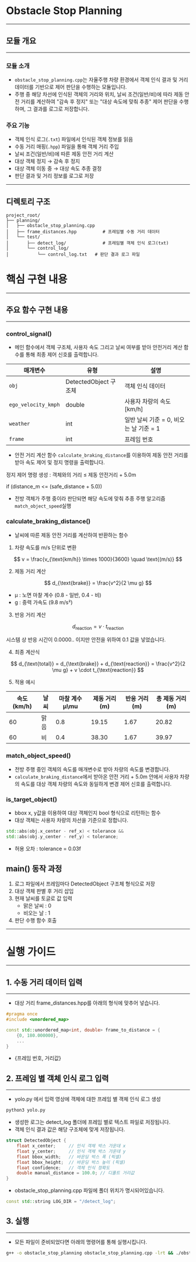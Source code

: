# Obstacle Stop Planning

---

## 모듈 개요

---

### 모듈 소개

- `obstacle_stop_planning.cpp`는 자율주행 차량 환경에서 객체 인식 결과 및 거리 데이터를 기반으로 제어 판단을 수행하는 모듈입니다.
- 주행 중 해당 차선에 인식된 객체의 거리와 위치, 날씨 조건(일반/비)에 따라 제동 안전 거리를 계산하여 "감속 후 정지" 또는 "대상 속도에 맞춰 추종" 제어 판단을 수행하며, 그 결과를 로그로 저장합니다.

### 주요 기능

- 객체 인식 로그(`.txt`) 파일에서 인식된 객체 정보를 읽음  
- 수동 거리 매핑(`.hpp`) 파일을 통해 객체 거리 주입  
- 날씨 조건(일반/비)에 따른 제동 안전 거리 계산  
- 대상 객체 정지 → 감속 후 정지  
- 대상 객체 이동 중 → 대상 속도 추종 결정  
- 판단 결과 및 거리 정보를 로그로 저장  

---

## 디렉토리 구조

```plaintext
project_root/
├── planning/
│   ├── obstacle_stop_planning.cpp
│   ├── frame_distances.hpp          # 프레임별 수동 거리 데이터
│   └── test/
│       ├── detect_log/              # 프레임별 객체 인식 로그(txt)
│       └── control_log/
│           └── control_log.txt   # 판단 결과 로그 파일
```

# 핵심 구현 내용

---

## 주요 함수 구현 내용
---

### control_signal()

- 메인 함수에서 객체 구조체, 사용자 속도 그리고 날씨 여부를  받아 안전거리 계산 함수를 통해 최종 제어 신호를 출력합니다.

| **매개변수** | **유형** | **설명** |
| --- | --- | --- |
| `obj` | DetectedObject 구조체 | 객체 인식 데이터 |
| `ego_velocity_kmph` | double | 사용자 차량의 속도 [km/h] |
| `weather` | int | 일반 날씨 기준 = 0, 비오는 날 기준 = 1 |
| `frame` | int | 프레임 번호 |

- 안전 거리 계산 함수 `calculate_braking_distance`를 이용하여 제동 안전 거리를  받아 속도 제어 및 정지 명령을 출력합니다.

<aside>

정지 제어 명령 생성 : 객체와의 거리 ≤ 제동 안전거리 + 5.0m

if (distance_m <= (safe_distance + 5.0))

</aside>

- 전방 객체가 주행 중이라 판단되면 해당 속도에 맞춰 추종 주행 알고리즘 `match_object_speed`실행

### calculate_braking_distance()

- 날씨에 따른 제동 안전 거리를 계산하여 반환하는 함수

1. 차량 속도를 m/s 단위로 변환

$$
v = \frac{v_{\text{km/h}} \times 1000}{3600} \quad \text{(m/s)}
$$

2. 제동 거리 계산

$$
d_{\text{brake}} =  \frac{v^2}{2 \mu g}
$$

- μ : 노면 마찰 계수 (0.8 - 일반, 0.4 - 비)
- g : 중력 가속도 (9.8 m/s²)

3. 반응 거리 계산

$$
d_{\text{reaction}} = v \cdot t_{\text{reaction}}
$$

 시스템 상 반응 시간이 0.0000.. 이지만 안전을 위하여 0.1 값을 넣었습니다. 

4. 최종 계산식

$$
d_{\text{total}} = d_{\text{brake}} + d_{\text{reaction}} = \frac{v^2}{2 \mu g} + v \cdot t_{\text{reaction}}
$$

5. 적용 예시

| 속도 (km/h) | 날씨 | 마찰 계수 μ\mu | 제동 거리 (m) | 반응 거리 (m) | 총 제동 거리 (m) |
| --- | --- | --- | --- | --- | --- |
| 60 | 맑음 | 0.8 | 19.15 | 1.67 | 20.82 |
| 60 | 비 | 0.4 | 38.30 | 1.67 | 39.97 |

### match_object_speed()

- 전방 주행 중인 객체의 속도를 매개변수로 받아 차량의 속도를 변경합니다.
- `calculate_braking_distance`에서 받아온 안전 거리 + 5.0m 안에서 사용자 차량의 속도를 대상 객체 차량의 속도와 동일하게 변경 제어 신호를 출력합니다.

### is_target_object()

- bbox x, y값을 이용하여 대상 객체인지 bool 형식으로 리턴하는 함수
- 대상 객체는 사용자 차량의 차선을 기준으로 정합니다.

```cpp
std::abs(obj.x_center - ref_x) < tolerance &&
std::abs(obj.y_center - ref_y) < tolerance;
```

- 허용 오차 : tolerance = 0.03f

## main() 동작 과정

1. 로그 파일에서 프레임마다 DetectedObject 구조체 형식으로 저장
2. 대상 객체 판별 후 거리 삽입
3. 현재 날씨를 토글로 값 입력 
    - 맑은 날씨 : 0
    - 비오는 날 : 1
4. 판단 수행 함수 호출

---

# 실행 가이드
---

## 1. 수동 거리 데이터 입력
---
- 대상 거리 frame_distances.hpp를 아래의 형식에 맞추어 넣습니다.
```cpp
#pragma once
#include <unordered_map>

const std::unordered_map<int, double> frame_to_distance = {
    {0, 180.000000},
    ...
}
```
- {프레임 번호, 거리값}

## 2. 프레임 별 객체 인식 로그 입력
---
- yolo.py 에서 입력 영상에 객체에 대한 프레임 별 객체 인식 로그 생성 
```bash
python3 yolo.py
```
- 생성한 로그는 detect_log 폴더에 프레임 별로 텍스트 파일로 저장됩니다.
- 객체 인식 결과 값은 해당 구조체에 맞게 저장됩니다.

```cpp
struct DetectedObject {
	float x_center;     // 인식 객체 박스 가운데 x 
    float y_center;     // 인식 객체 박스 가운데 y
    float bbox_width;   // 바운딩 박스 폭 (픽셀)
    float bbox_height;  // 바운딩 박스 높이 (픽셀)
    float confidence;   // 객체 인식 정확도
    double manual_distance = 100.0; // 디폴트 거리값
}
```
- obstacle_stop_planning.cpp 파일에 폴더 위치가 명시되어있습니다.
```cpp
const std::string LOG_DIR = "/detect_log";
```

## 3. 실행
---
- 모든 파일이 준비되었다면 아래의 명령어를 통해 실행시킵니다.
```bash
g++ -o obstacle_stop_planning obstacle_stop_planning.cpp -lrt && ./obstacle_stop_planning
```